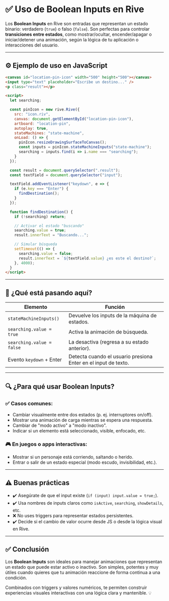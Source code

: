 # ✅ Uso de Boolean Inputs en Rive

Los **Boolean Inputs** en Rive son entradas que representan un estado binario: verdadero (`true`) o falso (`false`). Son perfectas para controlar **transiciones entre estados**, como mostrar/ocultar, encender/apagar o iniciar/detener una animación, según la lógica de tu aplicación o interacciones del usuario.

---

## ⚙️ Ejemplo de uso en JavaScript

```html
<canvas id="location-pin-icon" width="500" height="500"></canvas>
<input type="text" placeholder="Escribe un destino..." />
<p class="result"></p>

<script>
  let searching;

  const pinIcon = new rive.Rive({
    src: "icon.riv",
    canvas: document.getElementById("location-pin-icon"),
    artboard: "location-pin",
    autoplay: true,
    stateMachines: "state-machine",
    onLoad: () => {
      pinIcon.resizeDrawingSurfaceToCanvas();
      const inputs = pinIcon.stateMachineInputs("state-machine");
      searching = inputs.find(i => i.name === "searching");
    }
  });

  const result = document.querySelector(".result");
  const textField = document.querySelector("input");

  textField.addEventListener("keydown", e => {
    if (e.key === "Enter") {
      findDestination();
    }
  });

  function findDestination() {
    if (!searching) return;

    // Activar el estado "buscando"
    searching.value = true;
    result.innerText = "Buscando...";

    // Simular búsqueda
    setTimeout(() => {
      searching.value = false;
      result.innerText = `${textField.value} ¿es este el destino?`;
    }, 4000);
  }
</script>
```

---

## 🧠 ¿Qué está pasando aquí?

| Elemento                    | Función                                                                 |
|----------------------------|-------------------------------------------------------------------------|
| `stateMachineInputs()`     | Devuelve los inputs de la máquina de estados.                          |
| `searching.value = true`   | Activa la animación de búsqueda.                                       |
| `searching.value = false`  | La desactiva (regresa a su estado anterior).                           |
| Evento `keydown` + Enter   | Detecta cuando el usuario presiona Enter en el input de texto.         |

---

## 🔍 ¿Para qué usar Boolean Inputs?

### ✅ Casos comunes:

- Cambiar visualmente entre dos estados (p. ej. interruptores on/off).
- Mostrar una animación de carga mientras se espera una respuesta.
- Cambiar de "modo activo" a "modo inactivo".
- Indicar si un elemento está seleccionado, visible, enfocado, etc.

### 🎮 En juegos o apps interactivas:

- Mostrar si un personaje está corriendo, saltando o herido.
- Entrar o salir de un estado especial (modo escudo, invisibilidad, etc.).

---

## ⚠️ Buenas prácticas

- ✔️ Asegúrate de que el input existe (`if (input) input.value = true;`).
- ✔️ Usa nombres de inputs claros como `isActive`, `searching`, `showDetails`, etc.
- ❌ No uses triggers para representar estados persistentes.
- ✔️ Decide si el cambio de valor ocurre desde JS o desde la lógica visual en Rive.

---

## ✅ Conclusión

Los **Boolean Inputs** son ideales para manejar animaciones que representan un estado que puede estar activo o inactivo. Son simples, potentes y muy útiles cuando quieres que tu animación reaccione de forma continua a una condición.

Combinados con triggers y valores numéricos, te permiten construir experiencias visuales interactivas con una lógica clara y mantenible. 💡

